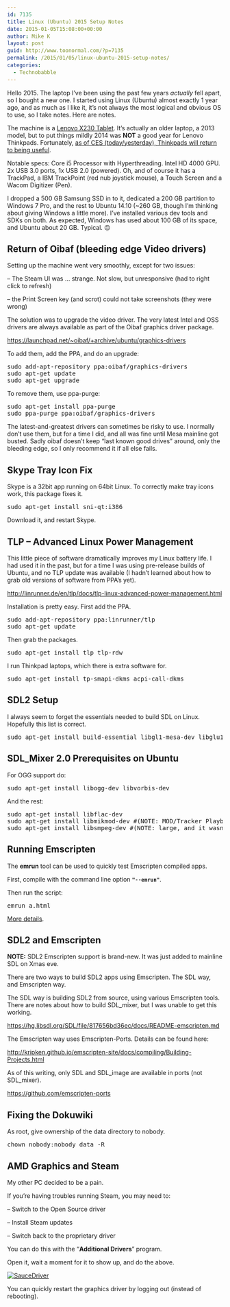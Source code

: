 ```yaml
---
id: 7135
title: Linux (Ubuntu) 2015 Setup Notes
date: 2015-01-05T15:08:00+00:00
author: Mike K
layout: post
guid: http://www.toonormal.com/?p=7135
permalink: /2015/01/05/linux-ubuntu-2015-setup-notes/
categories:
  - Technobabble
---
```

Hello 2015. The laptop I&#8217;ve been using the past few years _actually_ fell apart, so I bought a new one. I started using Linux (Ubuntu) almost exactly 1 year ago, and as much as I like it, it&#8217;s not always the most logical and obvious OS to use, so I take notes. Here are notes.

The machine is a [Lenovo X230 Tablet](http://shop.lenovo.com/SEUILibrary/controller/e/web/LenovoPortal/en_US/catalog.workflow:category.details?current-catalog-id=12F0696583E04D86B9B79B0FEC01C087&current-category-id=89ECFD45CA0654775864CDBAD2606AC7&tabname=Features). It&#8217;s actually an older laptop, a 2013 model, but to put things mildly 2014 was **NOT** a good year for Lenovo Thinkpads. Fortunately, [as of CES (today/yesterday), Thinkpads will return to being useful](http://www.engadget.com/2015/01/04/lenovo-thinkpad-x1-carbon-2015/).

Notable specs: Core i5 Processor with Hyperthreading. Intel HD 4000 GPU. 2x USB 3.0 ports, 1x USB 2.0 (powered). Oh, and of course it has a TrackPad, a IBM TrackPoint (red nub joystick mouse), a Touch Screen and a Wacom Digitizer (Pen).

I dropped a 500 GB Samsung SSD in to it, dedicated a 200 GB partition to Windows 7 Pro, and the rest to Ubuntu 14.10 (~260 GB, though I&#8217;m thinking about giving Windows a little more). I&#8217;ve installed various dev tools and SDKs on both. As expected, Windows has used about 100 GB of its space, and Ubuntu about 20 GB. Typical. 😉

## Return of Oibaf (bleeding edge Video drivers)

Setting up the machine went very smoothly, except for two issues:

&#8211; The Steam UI was &#8230; strange. Not slow, but unresponsive (had to right click to refresh)
  
&#8211; the Print Screen key (and scrot) could not take screenshots (they were wrong)

The solution was to upgrade the video driver. The very latest Intel and OSS drivers are always available as part of the Oibaf graphics driver package.

<https://launchpad.net/~oibaf/+archive/ubuntu/graphics-drivers>

To add them, add the PPA, and do an upgrade:

<pre>sudo add-apt-repository ppa:oibaf/graphics-drivers
sudo apt-get update
sudo apt-get upgrade</pre>

To remove them, use ppa-purge:

<pre>sudo apt-get install ppa-purge
sudo ppa-purge ppa:oibaf/graphics-drivers</pre>

The latest-and-greatest drivers can sometimes be risky to use. I normally don&#8217;t use them, but for a time I did, and all was fine until Mesa mainline got busted. Sadly oibaf doesn&#8217;t keep &#8220;last known good drives&#8221; around, only the bleeding edge, so I only recommend it if all else fails.

## Skype Tray Icon Fix

Skype is a 32bit app running on 64bit Linux. To correctly make tray icons work, this package fixes it.

<pre>sudo apt-get install sni-qt:i386</pre>

Download it, and restart Skype.

## TLP &#8211; Advanced Linux Power Management

This little piece of software dramatically improves my Linux battery life. I had used it in the past, but for a time I was using pre-release builds of Ubuntu, and no TLP update was available (I hadn&#8217;t learned about how to grab old versions of software from PPA&#8217;s yet).

<http://linrunner.de/en/tlp/docs/tlp-linux-advanced-power-management.html>

Installation is pretty easy. First add the PPA.

<pre>sudo add-apt-repository ppa:linrunner/tlp
sudo apt-get update</pre>

Then grab the packages.

<pre>sudo apt-get install tlp tlp-rdw</pre>

I run Thinkpad laptops, which there is extra software for.

<pre>sudo apt-get install tp-smapi-dkms acpi-call-dkms</pre>

## SDL2 Setup

I always seem to forget the essentials needed to build SDL on Linux. Hopefully this list is correct.

<pre>sudo apt-get install build-essential libgl1-mesa-dev libglu1-mesa-dev mesa-common-dev</pre>

## SDL_Mixer 2.0 Prerequisites on Ubuntu

For OGG support do:

<pre>sudo apt-get install libogg-dev libvorbis-dev</pre>

And the rest:

<pre>sudo apt-get install libflac-dev
sudo apt-get install libmikmod-dev #(NOTE: MOD/Tracker Playback, and it wasn't enough)
sudo apt-get install libsmpeg-dev #(NOTE: large, and it wasn't enough)</pre>

## Running Emscripten

The **emrun** tool can be used to quickly test Emscripten compiled apps.

First, compile with the command line option **`"--emrun"`**.

Then run the script:

<pre>emrun a.html</pre>

[More details](http://kripken.github.io/emscripten-site/docs/compiling/Running-html-files-with-emrun.html).

## SDL2 and Emscripten

**NOTE:** SDL2 Emscripten support is brand-new. It was just added to mainline SDL on Xmas eve.

There are two ways to build SDL2 apps using Emscripten. The SDL way, and Emscripten way.

The SDL way is building SDL2 from source, using various Emscripten tools. There are notes about how to build SDL_mixer, but I was unable to get this working.

<https://hg.libsdl.org/SDL/file/817656bd36ec/docs/README-emscripten.md>

The Emscripten way uses Emscripten-Ports. Details can be found here:

<http://kripken.github.io/emscripten-site/docs/compiling/Building-Projects.html>

As of this writing, only SDL and SDL\_image are available in ports (not SDL\_mixer).

<https://github.com/emscripten-ports>

## Fixing the Dokuwiki

As root, give ownership of the data directory to nobody.

<pre>chown nobody:nobody data -R</pre>

## AMD Graphics and Steam

My other PC decided to be a pain.

If you&#8217;re having troubles running Steam, you may need to:

&#8211; Switch to the Open Source driver
  
&#8211; Install Steam updates
  
&#8211; Switch back to the proprietary driver

You can do this with the &#8220;**Additional Drivers**&#8221; program. 

Open it, wait a moment for it to show up, and do the above.

[<img src="/wp-content/uploads/2015/01/SauceDriver-450x352.png" alt="SauceDriver" width="450" height="352" class="aligncenter size-medium wp-image-7181" srcset="/wp-content/uploads/2015/01/SauceDriver-450x352.png 450w, /wp-content/uploads/2015/01/SauceDriver.png 609w" sizes="(max-width: 450px) 100vw, 450px" />](/wp-content/uploads/2015/01/SauceDriver.png)

You can quickly restart the graphics driver by logging out (instead of rebooting).